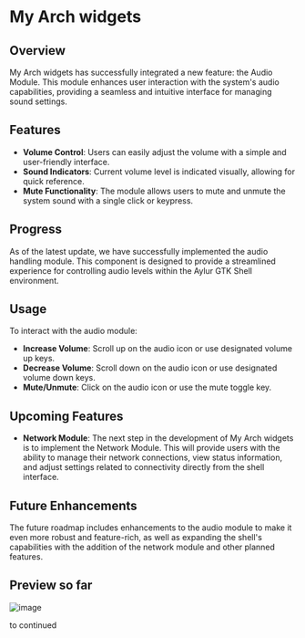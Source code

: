  
# My Arch widgets

## Overview
My Arch widgets has successfully integrated a new feature: the Audio Module. This module enhances user interaction with the system's audio capabilities, providing a seamless and intuitive interface for managing sound settings.

## Features
- **Volume Control**: Users can easily adjust the volume with a simple and user-friendly interface.
- **Sound Indicators**: Current volume level is indicated visually, allowing for quick reference.
- **Mute Functionality**: The module allows users to mute and unmute the system sound with a single click or keypress.

## Progress
As of the latest update, we have successfully implemented the audio handling module. This component is designed to provide a streamlined experience for controlling audio levels within the Aylur GTK Shell environment.

## Usage
To interact with the audio module:
- **Increase Volume**: Scroll up on the audio icon or use designated volume up keys.
- **Decrease Volume**: Scroll down on the audio icon or use designated volume down keys.
- **Mute/Unmute**: Click on the audio icon or use the mute toggle key.

## Upcoming Features
- **Network Module**: The next step in the development of My Arch widgets is to implement the Network Module. This will provide users with the ability to manage their network connections, view status information, and adjust settings related to connectivity directly from the shell interface.

## Future Enhancements
The future roadmap includes enhancements to the audio module to make it even more robust and feature-rich, as well as expanding the shell's capabilities with the addition of the network module and other planned features.

## Preview so far
![image](https://github.com/playfulCloud/MyArchWidgets/assets/55619673/b2ec72c0-e1ed-4d1f-8b05-1a7791664fe9)

to continued
